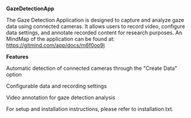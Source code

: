 **GazeDetectionApp**

The Gaze Detection Application is designed to capture and analyze gaze data using connected cameras. It allows users to record video, configure data settings, and annotate recorded content for research purposes.
An MindMap of the application can be found at: https://gitmind.com/app/docs/m6f0oo9j

**Features**

Automatic detection of connected cameras through the "Create Data" option

Configurable data and recording settings

Video annotation for gaze detection analysis

For setup and installation instructions, please refer to installation.txt.
